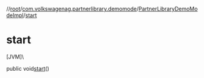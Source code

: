 //[root](../../../index.md)/[com.volkswagenag.partnerlibrary.demomode](../index.md)/[PartnerLibraryDemoModeImpl](index.md)/[start](start.md)

# start

[JVM]\

public void[start](start.md)()
